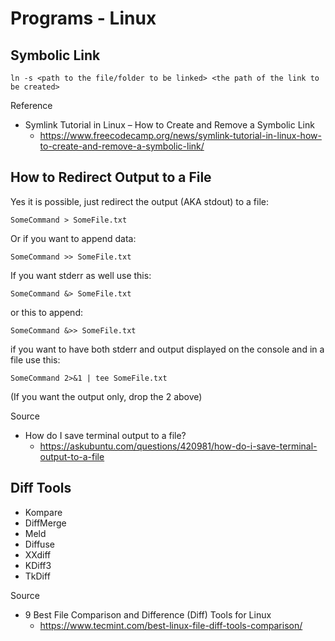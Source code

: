 # Programs - Linux

## Symbolic Link

```
ln -s <path to the file/folder to be linked> <the path of the link to be created>
```

Reference

- Symlink Tutorial in Linux – How to Create and Remove a Symbolic Link
  - https://www.freecodecamp.org/news/symlink-tutorial-in-linux-how-to-create-and-remove-a-symbolic-link/

## How to Redirect Output to a File
  
Yes it is possible, just redirect the output (AKA stdout) to a file:

```
SomeCommand > SomeFile.txt
```

Or if you want to append data:

```
SomeCommand >> SomeFile.txt
```

If you want stderr as well use this:

```
SomeCommand &> SomeFile.txt 
```

or this to append:

```
SomeCommand &>> SomeFile.txt 
```

if you want to have both stderr and output displayed on the console and in a file use this:

```
SomeCommand 2>&1 | tee SomeFile.txt
```

(If you want the output only, drop the 2 above)
  
Source
- How do I save terminal output to a file?
  - https://askubuntu.com/questions/420981/how-do-i-save-terminal-output-to-a-file

## Diff Tools
  
- Kompare
- DiffMerge
- Meld
- Diffuse
- XXdiff
- KDiff3
- TkDiff
  
Source

- 9 Best File Comparison and Difference (Diff) Tools for Linux
  - https://www.tecmint.com/best-linux-file-diff-tools-comparison/
